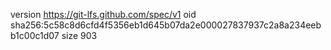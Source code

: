 version https://git-lfs.github.com/spec/v1
oid sha256:5c58c8d6cfd4f5356eb1d645b07da2e000027837937c2a8a234eebb1c00c1d07
size 903
